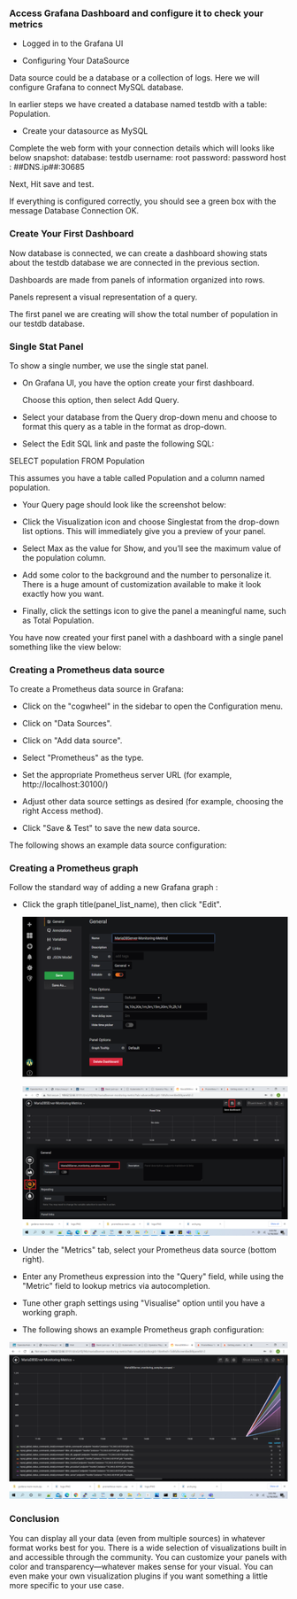 
### Access Grafana Dashboard and configure it to check your metrics


- Logged in to the Grafana UI 

- Configuring Your DataSource

 Data source could be a database or a collection of logs. 
 Here we will configure Grafana to connect MySQL database.

In earlier steps we have created a database named testdb with a table: Population.

- Create your datasource as MySQL

 Complete the web form with your connection details which will looks like below snapshot:
 database: testdb
 username: root
 password: password
 host : ##DNS.ip##:30685 

Next, Hit save and test. 

If everything is configured correctly, you should see a green box with the message Database Connection OK.



### Create Your First Dashboard

Now database is connected, we can create a dashboard showing stats about the testdb database we are connected in the previous section.

Dashboards are made from panels of information organized into rows. 

Panels represent a visual representation of a query.  

The first panel we are creating will show the total number of population in our testdb database.

### Single Stat Panel

To show a single number, we use the single stat panel.

- On Grafana UI, you have the option create your first dashboard. 

  Choose this option, then select Add Query.

- Select your database from the Query drop-down menu and choose to format this query as a table in the format as drop-down. 

- Select the Edit SQL link and paste the following SQL:

SELECT
  population
FROM Population


 This assumes you have a table called Population and a column named population.

- Your Query page should look like the screenshot below:



- Click the Visualization icon and choose Singlestat from the drop-down list options. This will immediately give you a preview of your panel.


- Select Max as the value for Show, and you’ll see the maximum value of the population column. 


- Add some color to the background and the number to personalize it. There is a huge amount of customization available to make it look exactly how you want.


- Finally, click the settings icon to give the panel a meaningful name, such as Total Population. 


You have now created your first panel with a dashboard with a single panel something like the view below:




### Creating a Prometheus data source

To create a Prometheus data source in Grafana:

- Click on the "cogwheel" in the sidebar to open the Configuration menu.

- Click on "Data Sources".

- Click on "Add data source".

- Select "Prometheus" as the type.

- Set the appropriate Prometheus server URL (for example, http://localhost:30100/)

-  Adjust other data source settings as desired (for example, choosing the right Access method).

- Click "Save & Test" to save the new data source.
  
The following shows an example data source configuration:




###  Creating a Prometheus graph

Follow the standard way of adding a new Grafana graph :

-  Click the graph title(panel_list_name), then click "Edit".

   
   ![](_images/Dashboard-name-setting.png)
   
   
    ![](_images/panel_list_name.png)

- Under the "Metrics" tab, select your Prometheus data source (bottom right).


- Enter any Prometheus expression into the "Query" field, while using the "Metric" field to lookup metrics via autocompletion.


- Tune other graph settings using "Visualise" option until you have a working graph.


- The following shows an example Prometheus graph configuration:

![](_images/metric-for-global-status-commands-total.png)


### Conclusion 
You can display all your data (even from multiple sources) in whatever format works best for you. There is a wide selection of visualizations built in and accessible through the community. You can customize your panels with color and transparency—whatever makes sense for your visual. You can even make your own visualization plugins if you want something a little more specific to your use case.

